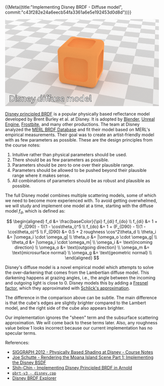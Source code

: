 {{Meta((title:"Implementing Disney BRDF - Diffuse model", commit:"c43f282e24a6eecb54fa3361a6e5e192453d0d8d"))}}

![](title.apng)

[Disney principled BRDF][disney-paper] is a popular physically based reflectance
model developed by Brent Burley et al. at Disney. It is adopted by
[Blender][blender], [Unreal Engine][unreal], [Frostbite][frostbite], and many
other productions. The team at Disney analyzed the [MERL BRDF Database][merl]
and fit their model based on MERL's empirical measurements. Their goal was to
create an artist-friendly model with as few parameters as possible. These are
the design principles from the course notes:

1. Intuitive rather than physical parameters should be used.
2. There should be as few parameters as possible.
3. Parameters should be zero to one over their plausible range.
4. Parameters should be allowed to be pushed beyond their plausible range where it makes sense.
5. All combinations of parameters should be as robust and plausible as possible.

The full Disney model combines multiple scattering models, some of which we need
to become more experienced with. To avoid getting overwhelmed, we will study and
implement one model at a time, starting with the diffuse model $f_d$, which is
defined as:

$$
\begin{aligned}
    f_d &= \frac{baseColor}{\pi} f_{di} f_{do} \\
    f_{di} &= 1 + (F_{D90} - 1)(1 - \cos\theta_i)^5 \\
    f_{do} &= 1 + (F_{D90} - 1)(1 - \cos\theta_o)^5 \\
    F_{D90} &= 0.5 + 2 roughness \cos^2\theta_d \\
    \theta_i &= |\omega_i \cdot \omega_g| \\
    \theta_o &= |\omega_o \cdot \omega_g| \\
    \theta_d &= |\omega_i \cdot \omega_m| \\
    \omega_i &= \text{incoming direction} \\
    \omega_o &= \text{outgoing direction} \\
    \omega_m &= \text{microsurface normal} \\
    \omega_g &= \text{geometric normal} \\
\end{aligned}
$$

Disney's diffuse model is a novel empirical model which attempts to solve the
over-darkening that comes from the Lambertian diffuse model. This darkening
happens at grazing angles, i.e., the angle between the incoming and outgoing
light is close to $0$. Disney models this by adding a [Fresnel
factor][fresnel-wiki], which they approximated with [Schlick's
approximation][schlick-wiki].

The difference in the comparison above can be subtle. The main difference is
that the cube's edges are slightly brighter compared to the Lambert model, and
the right side of the cube also appears brighter.

Our implementation ignores the "sheen" term and the subsurface scattering
approximation. We will come back to these terms later. Also, any roughness value
below $1$ looks incorrect because our current implementation has no specular
terms.

References:

- [SIGGRAPH 2012 - Physically Based Shading at Disney - Course Notes][disney-notes]
- [Joe Schutte - Rendering the Moana Island Scene Part 1: Implementing the Disney BSDF][joe-schutte]
- [Shih-Chin - Implementing Disney Principled BRDF in Arnold][shih-chin]
- [`pbrt-v3 - disney.cpp`][disney-pbrt]
- [Disney BRDF Explorer][disney-brdf]

[disney-paper]: https://blog.selfshadow.com/publications/s2012-shading-course/burley/s2012_pbs_disney_brdf_notes_v3.pdf
[disney-notes]: https://blog.selfshadow.com/publications/s2012-shading-course/burley/s2012_pbs_disney_brdf_notes_v3.pdf
[joe-schutte]: https://schuttejoe.github.io/post/disneybsdf/
[shih-chin]: http://shihchinw.github.io/2015/07/implementing-disney-principled-brdf-in-arnold.html
[disney-pbrt]: https://github.com/mmp/pbrt-v3/blob/master/src/materials/disney.cpp
[disney-brdf]: https://github.com/wdas/brdf
[blender]: https://docs.blender.org/manual/en/latest/render/shader_nodes/shader/principled.html
[unreal]: https://cdn2.unrealengine.com/Resources/files/2013SiggraphPresentationsNotes-26915738.pdf
[frostbite]: https://seblagarde.files.wordpress.com/2015/07/course_notes_moving_frostbite_to_pbr_v32.pdf
[merl]: https://www.merl.com/brdf/
[fresnel-wiki]: https://en.wikipedia.org/wiki/Fresnel_equations
[schlick-wiki]: https://en.wikipedia.org/wiki/Schlick%27s_approximation
